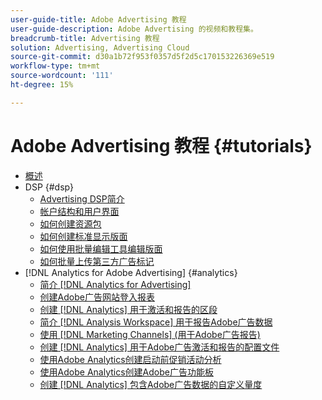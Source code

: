 ```yaml
---
user-guide-title: Adobe Advertising 教程
user-guide-description: Adobe Advertising 的视频和教程集。
breadcrumb-title: Advertising 教程
solution: Advertising, Advertising Cloud
source-git-commit: d30a1b72f953f0357d5f2d5c170153226369e519
workflow-type: tm+mt
source-wordcount: '111'
ht-degree: 15%

---
```



# Adobe Advertising 教程 {#tutorials}

+ [概述](overview.md)
+ DSP {#dsp}
   + [Advertising DSP简介](/help/dsp/intro.md)
   + [帐户结构和用户界面](/help/dsp/ui.md)
   + [如何创建资源包](/help/dsp/package-create.md)
   + [如何创建标准显示版面](/help/dsp/placement-create.md)
   + [如何使用批量编辑工具编辑版面](/help/dsp/bulk-edit-placement-tools.md)
   + [如何批量上传第三方广告标记](/help/dsp/bulk-upload-third-party-ad-tags.md)
+ [!DNL Analytics for Adobe Advertising] {#analytics}
   + [简介 [!DNL Analytics for Advertising]](/help/integrations/analytics/intro-a4adc.md)
   + [创建Adobe广告网站登入报表](/help/integrations/analytics/analytics-site-entry-a4adc.md)
   + [创建 [!DNL Analytics] 用于激活和报告的区段](/help/integrations/analytics/analytics-segments-a4adc.md)
   + [简介 [!DNL Analysis Workspace] 用于报告Adobe广告数据](/help/integrations/analytics/analytics-analysis-workspace-a4adc.md)
   + [使用 [!DNL Marketing Channels] (用于Adobe广告报告)](/help/integrations/analytics/analytics-reporting-a4adc.md)
   + [创建 [!DNL Analytics] 用于Adobe广告激活和报告的配置文件](/help/integrations/analytics/analytics-profiles-a4adc.md)
   + [使用Adobe Analytics创建启动前促销活动分析](/help/integrations/analytics/analytics-pre-launch-a4adc.md)
   + [使用Adobe Analytics创建Adobe广告功能板](/help/integrations/analytics/analytics-dashboards-a4adc.md)
   + [创建 [!DNL Analytics] 包含Adobe广告数据的自定义量度](/help/integrations/analytics/analytics-custom-metrics-a4adc.md)

<!-- Add to DSP chapter once the videos are complete:
  + [How to Create a Placement](/help/dsp/placement-create.md)
  + [Placement Targeting Capabilities](/help/dsp/placement-targeting.md)
  + [Audience Libraries and Applying Behavioral Targeting](/help/dsp/audience-libraries.md)
-->

<!-- If I move the "Analytics for Advertising chapter into a larger Integrations chapter, then I'll need to set up redirects by copying a CSV file into this repo and populating it for those legacy file names. -->